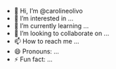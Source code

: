 - 👋 Hi, I’m @carolineolivo
- 👀 I’m interested in ...
- 🌱 I’m currently learning ...
- 💞️ I’m looking to collaborate on ...
- 📫 How to reach me ...
- 😄 Pronouns: ...
- ⚡ Fun fact: ...

<!---
carolineolivo/carolineolivo is a ✨ special ✨ repository because its `README.md` (this file) appears on your GitHub profile.
You can click the Preview link to take a look at your changes.
--->
